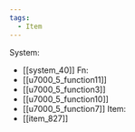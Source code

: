 ```yaml
---
tags:
  - Item
---
```

System:
- [[system_40]]
Fn:
- [[u7000_5_function11]]
- [[u7000_5_function3]]
- [[u7000_5_function10]]
- [[u7000_5_function7]]
Item:
- [[item_827]]
